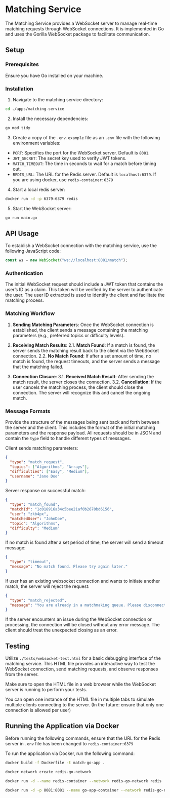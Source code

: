 # Matching Service

The Matching Service provides a WebSocket server to manage real-time matching requests through WebSocket connections. It is implemented in Go and uses the Gorilla WebSocket package to facilitate communication.

## Setup

### Prerequisites

Ensure you have Go installed on your machine.

### Installation

1. Navigate to the matching service directory:

```bash
cd ./apps/matching-service
```

2. Install the necessary dependencies:

```bash
go mod tidy
```

3. Create a copy of the `.env.example` file as an `.env` file with the following environment variables:

- `PORT`: Specifies the port for the WebSocket server. Default is `8081`.
- `JWT_SECRET`: The secret key used to verify JWT tokens.
- `MATCH_TIMEOUT`: The time in seconds to wait for a match before timing out.
- `REDIS_URL`: The URL for the Redis server. Default is `localhost:6379`. If you are using docker, use `redis-container:6379`

4. Start a local redis server:

```bash
docker run -d -p 6379:6379 redis
```

5. Start the WebSocket server:

```bash
go run main.go
```

## API Usage

To establish a WebSocket connection with the matching service, use the following JavaScript code:

```javascript
const ws = new WebSocket("ws://localhost:8081/match");
```

### Authentication

The initial WebSocket request should include a JWT token that contains the user’s ID as a claim. This token will be verified by the server to authenticate the user. The user ID extracted is used to identify the client and facilitate the matching process.

### Matching Workflow

1. **Sending Matching Parameter**s: Once the WebSocket connection is established, the client sends a message containing the matching parameters (e.g., preferred topics or difficulty levels).

2. **Receiving Match Results**:
   2.1. **Match Found**: If a match is found, the server sends the matching result back to the client via the WebSocket connection.
   2.2. **No Match Found**: If after a set amount of time, no match is found, the request timeouts, and the server sends a message that the matching failed.

3. **Connection Closure**:
   3.1. **Received Match Result**: After sending the match result, the server closes the connection.
   3.2. **Cancellation**: If the user cancels the matching process, the client should close the connection. The server will recognize this and cancel the ongoing match.

### Message Formats

Provide the structure of the messages being sent back and forth between the server and the client. This includes the format of the initial matching parameters and the response payload. All requests should be in JSON and contain the `type` field to handle different types of messages.

Client sends matching parameters:

```json
{
  "type": "match_request",
  "topics": ["Algorithms", "Arrays"],
  "difficulties": ["Easy", "Medium"],
  "username": "Jane Doe"
}
```

Server response on successful match:

```json
{
  "type": "match_found",
  "matchId": "1c018916a34c5bee21af0b2670bd6156",
  "user": "zkb4px",
  "matchedUser": "JohnDoe",
  "topic": "Algorithms",
  "difficulty": "Medium"
}
```

If no match is found after a set period of time, the server will send a timeout message:

```json
{
  "type": "timeout",
  "message": "No match found. Please try again later."
}
```

If user has an existing websocket connection and wants to initiate another match, the server will reject the request:

```json
{
  "type": "match_rejected",
  "message": "You are already in a matchmaking queue. Please disconnect before reconnecting."
}
```

If the server encounters an issue during the WebSocket connection or processing, the connection will be closed without any error message. The client should treat the unexpected closing as an error.

## Testing

Utilize `./tests/websocket-test.html` for a basic debugging interface of the matching service. This HTML file provides an interactive way to test the WebSocket connection, send matching requests, and observe responses from the server.

Make sure to open the HTML file in a web browser while the WebSocket server is running to perform your tests.

You can open one instance of the HTML file in multiple tabs to simulate multiple clients connecting to the server. (In the future: ensure that only one connection is allowed per user)

## Running the Application via Docker

Before running the following commands, ensure that the URL for the Redis server in `.env` file has been changed to `redis-container:6379`

To run the application via Docker, run the following command:

```bash
docker build -f Dockerfile -t match-go-app .
```

```bash
docker network create redis-go-network
```

```bash
docker run -d --name redis-container --network redis-go-network redis
```

```bash
docker run -d -p 8081:8081 --name go-app-container --network redis-go-network match-go-app
```
